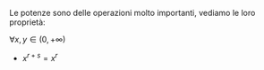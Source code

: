 Le potenze sono delle operazioni molto importanti, vediamo le loro proprietà:

$\forall x,y \in (0,+\infty)$
- $x^{r+s} = x^r$
